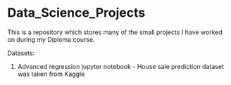 # Data_Science_Projects

This is a repository which stores many of the small projects I have worked on during my Diploma course.

Datasets:
1. Advanced regression jupyter notebook - House sale prediction dataset was taken from Kaggle 
